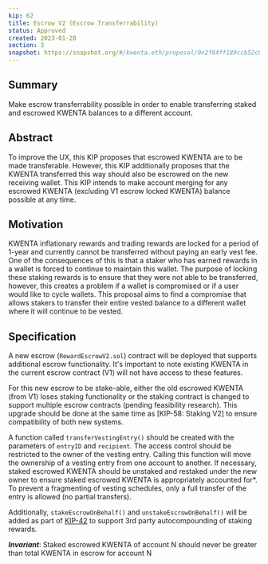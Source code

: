 ```yaml
---
kip: 62
title: Escrow V2 (Escrow Transferrability)
status: Approved
created: 2023-01-28
section: 3
snapshot: https://snapshot.org/#/kwenta.eth/proposal/0x2f84ff189ccb52c84620b0e533971cecceffd61b55f3c271b616ebf016ca2b8e
---
```


## Summary

Make escrow transferrability possible in order to enable transferring staked and escrowed KWENTA balances to a different account.

## Abstract

To improve the UX, this KIP proposes that escrowed KWENTA are to be made transferable. However, this KIP additionally proposes that the KWENTA transferred this way should also be escrowed on the new receiving wallet. This KIP intends to make account merging for any escrowed KWENTA (excluding V1 escrow locked KWENTA) balance possible at any time.

## Motivation

KWENTA inflationary rewards and trading rewards are locked for a period of 1-year and currently cannot be transferred without paying an early vest fee. One of the consequences of this is that a staker who has earned rewards in a wallet is forced to continue to maintain this wallet. The purpose of locking these staking rewards is to ensure that they were not able to be transferred, however, this creates a problem if a wallet is compromised or if a user would like to cycle wallets. This proposal aims to find a compromise that allows stakers to transfer their entire vested balance to a different wallet where it will continue to be vested.

## Specification

A new escrow (`RewardEscrowV2.sol`) contract will be deployed that supports additional escrow functionality. It's important to note existing KWENTA in the current escrow contract (V1) will not have access to these features.

For this new escrow to be stake-able, either the old escrowed KWENTA (from V1) loses staking functionality or the staking contract is changed to support multiple escrow contracts (pending feasibility research). This upgrade should be done at the same time as [KIP-58: Staking V2] to ensure compatibility of both new systems.

A function called `transferVestingEntry()` should be created with the parameters of `entryID` and `recipient`. The access control should be restricted to the owner of the vesting entry. Calling this function will move the ownership of a vesting entry from one account to another. If necessary, staked escrowed KWENTA should be unstaked and restaked under the new owner to ensure staked escrowed KWENTA is appropriately accounted for\*. To prevent a fragmenting of vesting schedules, only a full transfer of the entry is allowed (no partial transfers).

Additionally, `stakeEscrowOnBehalf()` and `unstakeEscrowOnBehalf()` will be added as part of [KIP-42](./kip-42.md) to support 3rd party autocompounding of staking rewards.

**_Invariant_**: Staked escrowed KWENTA of account N should never be greater than total KWENTA in escrow for account N
